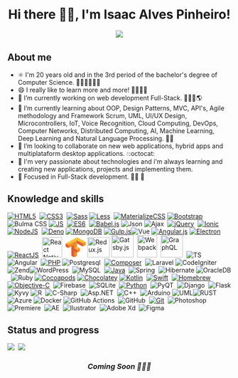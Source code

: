 <h1 align="center">Hi there 👋🏾, I'm Isaac Alves Pinheiro!</h1>
<!-- I created my README.md using Markdown & HTML5 -->
<div align="center"><img src="https://i.pinimg.com/originals/9f/c2/12/9fc2126eec2c0a3876e3f2097af9b983.gif"/></div>

## About me

<ul>
 <li>⚛️ I'm 20 years old and in the 3rd period of the bachelor's degree of Computer Science. 👨🏾‍💻👨🏾‍🔬</li>
 <li>😄 I really like to learn more and more! 🐱‍💻🐱‍👤</li>
 <li>🔭 I’m currently working on web development Full-Stack. 👨🏾‍🚀🌎</li>
 <li>🌱 I’m currently learning about OOP, Design Patterns, MVC, API's, Agile methodology and Framework Scrum, UML, UI/UX Design, Microcontrollers, IoT, Voice Recognition, Cloud Computing, DevOps, Computer Networks, Distributed Computing, AI, Machine Learning, Deep Learning and Natural Language Processing. 🌱🌲</li>
 <li>👯 I’m looking to collaborate on new web applications, hybrid apps and multiplataform desktop applications. 💧:octocat:</li>
 <li>💜 I'm very passionate about technologies and i'm always learning and creating new applications, projects and implementing them.</li>
 <li>🎯 Focused in Full-Stack development. 🐱‍🚀 🚀</li>
</ul>

## Knowledge and skills
<!--The same height for everybody-->
<a href="https://www.w3schools.com/html/"><img src="https://upload.wikimedia.org/wikipedia/commons/thumb/8/80/HTML5_logo_resized.svg/725px-HTML5_logo_resized.svg.png" width="30" height="40" alt="HTML5" title="HTML5"></a>&nbsp; <a href="https://www.w3schools.com/css/"><img src="https://res.cloudinary.com/eternitech/image/upload/$wpsize_!_cld_full!,w_365,h_512,c_scale/v1588246378/eternitech/CSS3.png" width="30" height="40" alt="CSS3" title="CSS3"></a>&nbsp; <a href="https://sass-lang.com/"><img src="https://codybonney.com/images/1x1/tags/400x400/sass.png" width="50" height="45" alt="Sass" title="Sass"></a>&nbsp;<a href="http://lesscss.loopinfinito.com.br/"><img src="https://i2.wp.com/asthaandsidharth.com/wp-content/uploads/2016/03/less-logo.png?fit=423%2C423&ssl=1" width="50" height="50" alt="Less" title="less"></a>&nbsp; <a href="https://materializecss.com/"><img src="https://bestofjs.org/logos/materializecss.svg" width="55" height="45" alt="MaterializeCSS" title="Materialize CSS"></a>&nbsp;<a href="https://getbootstrap.com/"><img src="https://camo.githubusercontent.com/0e0adf58c74c6e74bb64ece5d0ef4620f4f46915/68747470733a2f2f76352e676574626f6f7473747261702e636f6d2f646f63732f352e302f6173736574732f6272616e642f626f6f7473747261702d6c6f676f2d736861646f772e706e67" width="49" height="42" alt="Bootstrap" title="Bootstrap 5"></a><img src="https://39ntbr6g.media.zestyio.com/bulma-logo.f1cb27a519bdb5b6ed34049a5b86e317.png" width="43" height="43" alt="Bulma CSS" title="Bulma CSS"> <a href="http://dontpad.com/javascript7b5r7y575s7m57nj57s5t75t7e57j7v7g7d7y7t7e7z7x7gt7s7d7f7a7f77a77e7w7t77r7e7u7i77y7t7r74757v7n7%C3%A77"><img src="https://upload.wikimedia.org/wikipedia/commons/thumb/9/99/Unofficial_JavaScript_logo_2.svg/1200px-Unofficial_JavaScript_logo_2.svg.png" width="40" height="40" alt="JS" title="JavaScript (JS)"></a> &nbsp;<a href="https://medium.com/@matheusml/o-guia-do-es6-tudo-que-voc%C3%AA-precisa-saber-8c287876325f"><img src="https://www.benmvp.com/static/bd119c2ab8f3b23bf9b4f5c923655bbe/02208/es6-logo.png" width="40" height="40" alt="ES6" title="EcmaScript6 (ES6)"></a>&nbsp; <a href="https://babeljs.io/"><img src="https://cdn.worldvectorlogo.com/logos/babel-10.svg" width="77" height="40" alt="Babel.js" title="Babel.js"></a> <img src="https://upload.wikimedia.org/wikipedia/commons/thumb/c/c9/JSON_vector_logo.svg/1200px-JSON_vector_logo.svg.png" width="48" height="45" alt="Json" title="JSON">&nbsp;<img src="https://upload.wikimedia.org/wikipedia/commons/thumb/a/a1/AJAX_logo_by_gengns.svg/1280px-AJAX_logo_by_gengns.svg.png" width="74" alt="Ajax" title="AJAX">&nbsp; <a href="https://jquery.com/"><img src="https://www.pngitem.com/pimgs/m/295-2954213_jquery-logo-png-transparent-background-png-download.png" width="40" height="45" alt="jQuery" title="jQuery"></a>&nbsp; <a href="https://ionicframework.com/"><img src="https://ionicframework.com/blog/wp-content/uploads/2015/05/cropped-logo.png" width="40" height="40" alt="Ionic" title="Ionic"></a>&nbsp; <a href="https://nodejs.org/en/"><img src="https://munix.dk/sites/default/files/styles/medium/public/nodejs-logo.png?itok=zPBwhso8" width="72" height="45" alt="NodeJS" title="Node.js"/></a>&nbsp; <a href="https://deno.land/"><img src="https://upload.wikimedia.org/wikipedia/commons/7/75/Dino_in_the_Rain.png" width="45" height="45" alt="Deno" title="Deno"/></a> <a href="https://www.mongodb.com/"><img src="https://dashboard.absam.io/img/mongo_db.png" width="45" height="45" alt="MongoDB" title="MongoDB"/></a> <a href="https://gulpjs.com/"><img src="https://encrypted-tbn0.gstatic.com/images?q=tbn%3AANd9GcQXZ_xc47K571jSulioWWmnlCnPLckkAyhKqA&usqp=CAU" width="38" height="57" alt="Gulp.js" title="Gulp.js"/></a><img src="https://upload.wikimedia.org/wikipedia/commons/thumb/9/95/Vue.js_Logo_2.svg/1184px-Vue.js_Logo_2.svg.png" width="45" height="40" alt="Vue" title="Vue.js"/>&nbsp;<a href="https://angularjs.org/"><img src="https://img.portalgsti.com.br/9YEHBE1HnJlTShyyT-OmbFHD_7Q=/200x200/https://www.portalgsti.com.br/media/uploads/community/2016/04/25/angularjs.png" width="45" height="45" alt="Angular.js" title="Angular.js 8"/></a>&nbsp;<a href="https://www.electronjs.org/"><img src="https://upload.wikimedia.org/wikipedia/commons/thumb/9/91/Electron_Software_Framework_Logo.svg/1024px-Electron_Software_Framework_Logo.svg.png" width="43" height="45" alt="Electron" title="Electron.js"/></a>&nbsp;<a href="https://pt-br.reactjs.org/"><img src="https://encrypted-tbn0.gstatic.com/images?q=tbn%3AANd9GcTLAgww5mYZA_wf-aw5sSIww98KhfSfmRx6Kw&usqp=CAU" width="52" height="45" alt="ReactJS" title="React.js"/></a>&nbsp; <a href="https://reactnative.dev/"><img src="https://cdn.iconscout.com/icon/free/png-512/react-1-282599.png" width="45" height="45" title="React Native"/></a>&nbsp; <a href="https://www.tensorflow.org/?hl=pt-br"><img src="https://raw.githubusercontent.com/inquid/yii2-tensorflow-js/master/Tensorflow_logo.svg.png" width="45" height="45" title="Tensorflow.js"/></a> <img src="https://miro.medium.com/max/2800/0*U2DmhXYumRyXH6X1.png" width="50" height="45" title="Redux.js"/> <img src="https://d33wubrfki0l68.cloudfront.net/3043815abc12ed4628bceeabb1a571459a777f84/5f19e/static/f422e4992c3482dce03f913e7da91751/e17e5/gatsby-png.png" width="50" height="50" title="Gatsby.js"/>&nbsp; <img src="https://seeklogo.com/images/W/webpack-logo-9E66EE203A-seeklogo.com.png" width="45" height="50" title="Webpack"/>&nbsp; <img src="https://upload.wikimedia.org/wikipedia/commons/thumb/1/17/GraphQL_Logo.svg/768px-GraphQL_Logo.svg.png" width="50" height="50" title="GraphQL"/>&nbsp; <img src="https://sdtimes.com/wp-content/uploads/2019/01/bynNY5dJ_400x400.jpg" width="40" height="40" alt="TS" title="TypeScript">&nbsp; <img src="https://cdn.freebiesupply.com/logos/large/2x/angular-icon-1-logo-png-transparent.png" width="42" height="45" alt="Angular" title="Angular"/>&nbsp; <a href="https://www.php.net/" target="_Blank"><img src="https://upload.wikimedia.org/wikipedia/commons/thumb/3/31/Webysther_20160423_-_Elephpant.svg/2000px-Webysther_20160423_-_Elephpant.svg.png" width="78" height="47" alt="PHP" title="PHP 7"></a>&nbsp;<img src="https://cdn.iconscout.com/icon/free/png-512/postgresql-226047.png" width="45" height="45" alt="Postgresql" title="PostgreSQL database">&nbsp; <a href="https://getcomposer.org/"><img src="https://cdn.freebiesupply.com/logos/large/2x/composer-logo-png-transparent.png" width="40" height="57" alt="Composer" title="Composer"></a>&nbsp; <img src="https://upload.wikimedia.org/wikipedia/commons/thumb/9/9a/Laravel.svg/738px-Laravel.svg.png" width="50" height="50" alt="Laravel" title="Laravel">&nbsp;<img src="https://www.agenciastaff.com.br/images/site/codeigniter.png" width="47" height="50" alt="CodeIgniter" title="CodeIgniter">&nbsp; <img src="https://upload.wikimedia.org/wikipedia/commons/thumb/e/ea/Zend-framework.svg/1280px-Zend-framework.svg.png" width="77" height="40" alt="Zend" title="Zend"/><img src="https://upload.wikimedia.org/wikipedia/commons/thumb/9/98/WordPress_blue_logo.svg/1024px-WordPress_blue_logo.svg.png" width="45" height="45" alt="WordPress" title="WordPress">&nbsp; <img src="https://s.glbimg.com/po/tt/f/original/2012/04/17/mysql-logos.gif" width="77" height="40" alt="MySQL" title="MySQL database">&nbsp; <a href="https://www.oracle.com/br/Java/"><img src="https://www.jlcarneiro.com/wp-content/uploads/Image/galleries/java-200x200.png" width="50" height="50" alt="Java" title="Java"></a>&nbsp; <img src="https://docs.spring.io/spring/docs/current/spring-framework-reference/pdf/favicon.ico" width="45" height="45" alt="Spring" title="Spring">&nbsp; <img src="https://img2.pngio.com/hibernate-logo-png-transparent-svg-vector-freebie-supply-hibernate-png-2400_2503.png" width="45" height="45" alt="Hibernate" title="Hibernate">&nbsp;<img src="https://www.iconshock.com/image/Diamond/Database/oracle/" width="50" height="50" alt="OracleDB" title="OracleDB">&nbsp;&nbsp;<img src="https://images.vexels.com/media/users/3/166485/isolated/preview/d4061b653e6ba02ad0afdc79e0315a25---cone-da-linguagem-de-programa----o-ruby-by-vexels.png" width="47" height="47" alt="Ruby" title="Ruby"> <a href="https://cocoapods.org/"><img src="https://www.rocketskill.io/wp-content/uploads/2019/12/article-cocoapods.png" width="47" height="47" alt="Cocoapods" title="Cocoapods"></a> <a href="https://chocolatey.org/"><img src="https://chocolatey.org/content/images/logo_square.svg" width="89" height="47" alt="Chocolatey" title="Chocolatey"></a> <a href="https://kotlinlang.org/"><img src="https://miro.medium.com/max/405/1*rM5eV-GbkiHgpD3MV-H6Hg.png" width="45" height="45" alt="Kotlin" title="Kotlin"></a>&nbsp; <a href="https://www.apple.com/br/swift/"><img src="https://macmagazine.uol.com.br/wp-content/uploads/2014/06/02-icone-swift.png" width="45" height="45" alt="Swift" title="Swift"></a>&nbsp; <a href="https://brew.sh/index_pt-br"><img src="https://upload.wikimedia.org/wikipedia/commons/thumb/9/95/Homebrew_logo.svg/1200px-Homebrew_logo.svg.png" width="40" height="55" alt="Homebrew" title="Homebrew"></a>&nbsp; <a href="https://developer.apple.com/library/archive/documentation/Cocoa/Conceptual/ProgrammingWithObjectiveC/Introduction/Introduction.html"><img src="https://i.pinimg.com/originals/9d/9a/d6/9d9ad64b77be1aa19bf2368ea9b5ec78.png" width="50" height="50" alt="Objective-C" title="Objective-C"></a>&nbsp; <img src="https://firebase.google.com/downloads/brand-guidelines/PNG/logo-logomark.png?hl=pt-br" width="35" height="45" alt="Firebase" title="Firebase database">&nbsp; <img src="https://upload.wikimedia.org/wikipedia/commons/thumb/9/97/Sqlite-square-icon.svg/1200px-Sqlite-square-icon.svg.png" width="45" height="45" alt="SQLite" title="SQLite database">&nbsp; <a href="https://www.python.org/"><img src="https://engineering.fb.com/wp-content/uploads/2016/05/2000px-Python-logo-notext.svg_.png" width="45" height="45" alt="Python" title="Python3"></a>&nbsp; <img src="https://upload.wikimedia.org/wikipedia/commons/thumb/e/e6/Python_and_Qt.svg/160px-Python_and_Qt.svg.png" width="50" height="50" alt="PyQT" title="PyQT">&nbsp; <img src="https://icon-library.com/images/django-icon/django-icon-0.jpg" width="45" height="45" alt="Django" title="Django">&nbsp; <img src="https://www.kindpng.com/picc/m/188-1882559_python-flask-hd-png-download.png" width="45" height="45" alt="Flask" title="Flask"> <img src="https://quintagroup.com/cms/python/images/kivy-logo.png/@@images/52056b87-5872-4e24-8483-2c20e62fa79d.png" width="45" height="45" alt="Kyvy" title="Kyvy"> <img src="https://upload.wikimedia.org/wikipedia/commons/thumb/1/1b/R_logo.svg/1200px-R_logo.svg.png" width="50" height="40" alt="R" title="R">&nbsp; <img src="https://seeklogo.com/images/C/c-sharp-c-logo-02F17714BA-seeklogo.com.png" width="40" height="40" alt="C-Sharp" title="C-Sharp (C#)">&nbsp;  <img src="https://cdn.volaresystems.com/Images/Posts/2019/12/aspnet_logo.png" width="67" height="45" alt="Asp.NET" title="Asp.NET">&nbsp; <img src="https://repository-images.githubusercontent.com/191400874/50018080-a7ac-11e9-930d-8c235f1a88d5" width="42" height="42" alt="C++" title="C++"> &nbsp;<img src="https://cdn.freebiesupply.com/logos/large/2x/arduino-1-logo-png-transparent.png" width="45" height="45" alt="Arduíno" title="Arduíno"> <img src="https://img.portalgsti.com.br/9FnpsHaxsnvzVcGWCd_Ub_oq-jE=/200x200/https://www.portalgsti.com.br/media/uploads/community/2016/07/26/uml.png" width="45" height="45" alt="UML" title="UML"><img src="https://cdn.auth0.com/blog/rust-api/rust-logo.png" width="45" height="45" alt="RUST" title="RUST">&nbsp;<img src="https://www.solarwinds.com/-/media/solarwinds/swdcv2/licensed-products/service-desk/integrations/sd-integrations-logo-azure.ashx?la=pt&rev=feba5207a01d49a68bd35e33b36a8c33&hash=DBCF6B78CA5947D8A0A74E525D2BEBE16D90E35B" width="48" height="45" alt="Azure" title="Azure">&nbsp;<img src="https://seeklogo.com/images/D/docker-logo-CF97D0124B-seeklogo.com.png" width="57" height="45" alt="Docker" title="Docker"> <img src="https://avatars2.githubusercontent.com/u/44036562?s=400&v=4" width="45" height="45" alt="GitHub Actions" title="GitHub Actions">&nbsp; <img src="https://image.flaticon.com/icons/png/512/25/25231.png" width="45" height="45" alt="GitHub" title="GitHub">&nbsp; <a href=""><img src="https://git-scm.com/images/logos/downloads/Git-Icon-1788C.png" width="48" height="45" alt="Git" title="Git"></a>&nbsp; <img src="https://hotmart.s3.amazonaws.com/product_contents/fd764279-a8dd-4f13-9f42-4e0e10917462/photoshop.png" width="40" height="40" alt="Photoshop" title="Adobe Photoshop CC">&nbsp; <img src="https://logodownload.org/wp-content/uploads/2019/10/adobe-premiere-pro-logo-3.png" width="40" height="40" alt="Premiere" title="Adobe Premiere Pro">&nbsp; <img src="https://logodownload.org/wp-content/uploads/2017/04/adobe-after-effects-logo.png" width="40" height="40" alt="AE" title="Adobe After Effects CC">&nbsp; <img src="https://upload.wikimedia.org/wikipedia/commons/thumb/6/66/Illustrator_CC_icon.png/492px-Illustrator_CC_icon.png" width="40" height="40" alt="Ilustrator" title="Adobe Ilustrator CC">&nbsp; <img src="https://www.pacotes.org/wp-content/uploads/2020/01/adobe-xd.png" width="40" height="40" alt="Adobe Xd" title="Adobe Xd">&nbsp; <img src="https://www.finsmes.com/wp-content/uploads/2018/02/figma.jpg" width="40" height="40" alt="Figma" title="Figma">

## Status and progress
<div>
<img src="https://github-readme-stats.vercel.app/api?username=IsaacAlves7&&show_icons=true&title_color=#A72CF5&icon_color=a72cf5&text_color=daf7dc&bg_color=151515"/>&nbsp;&nbsp;<img src="https://camo.githubusercontent.com/7c79eee060382b4e852bbee49fe7bf8491848913/68747470733a2f2f6769746875622d726561646d652d73746174732e76657263656c2e6170702f6170692f746f702d6c616e67732f3f757365726e616d653d68616b61636f6465266c61796f75743d636f6d7061637426686964653d68746d6c"/>
</div>
<div align="center"><h3><i>Coming Soon 🌊⚓🌊</i></h3></div>
